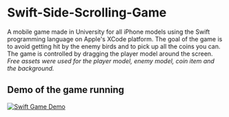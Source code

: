 # Swift-Side-Scrolling-Game

A mobile game made in University for all iPhone models using the Swift programming language on Apple's XCode platform.
The goal of the game is to avoid getting hit by the enemy birds and to pick up all the coins you can. 
The game is controlled by dragging the player model around the screen.
*Free assets were used for the player model, enemy model, coin item and the background.*

## Demo of the game running
[![Swift Game Demo](http://img.youtube.com/vi/ttps://youtu.be/b1dpgdg4Ekc/0.jpg)](http://ttps://youtu.be/b1dpgdg4Ekc "Video Title")
